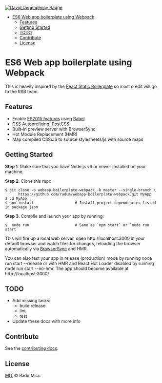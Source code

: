 [![David Dependency Badge](https://david-dm.org/radum/webapp-boilerplate-webpack/dev-status.svg)](https://david-dm.org/radum/webapp-boilerplate/#info=devDependencies)

<!-- TOC depthFrom:1 depthTo:6 withLinks:1 updateOnSave:1 orderedList:0 -->

- [ES6 Web app boilerplate using Webpack](#es6-web-app-boilerplate-using-webpack)
	- [Features](#features)
	- [Getting Started](#getting-started)
	- [TODO](#todo)
	- [Contribute](#contribute)
	- [License](#license)

<!-- /TOC -->

# ES6 Web app boilerplate using Webpack

This is heavily inspired by the [React Static Boilerplate](https://github.com/kriasoft/react-static-boilerplate) so most credit will go to the RSB team.

## Features

* Enable [ES2015 features](https://babeljs.io/docs/learn-es2015/) using [Babel](https://babeljs.io)
* CSS Autoprefixing, PostCSS
* Built-in preview server with BrowserSync
* Hot Module Replacement (HMR)
* Map compiled CSS/JS to source stylesheets/js with source maps

## Getting Started

**Step 1**. Make sure that you have Node.js v6 or newer installed on your machine.

**Step 2**. Clone this repo

```shell
$ git clone -o webapp-boilerplate-webpack -b master --single-branch \
      https://github.com/radum/webapp-boilerplate-webpack.git MyApp
$ cd MyApp
$ npm install                   # Install project dependencies listed in package.json
```

**Step 3**. Compile and launch your app by running:

```
$  node run                     # Same as `npm start` or `node run start`
```

This will fire up a local web server, open http://localhost:3000 in your default browser and watch files for changes, reloading the browser automatically via [BrowserSync](https://www.browsersync.io/) and HMR.

You can also test your app in release (production) mode by running node run start --release or with HMR and React Hot Loader disabled by running node run start --no-hmr. The app should become available at http://localhost:3000/

## TODO

- Add missing tasks:
	- build release
	- lint
	- test
- Update these docs with more info

## Contribute

See the [contributing docs](CONTRIBUTING.md).

## License

[MIT](https://opensource.org/licenses/MIT) © Radu Micu

